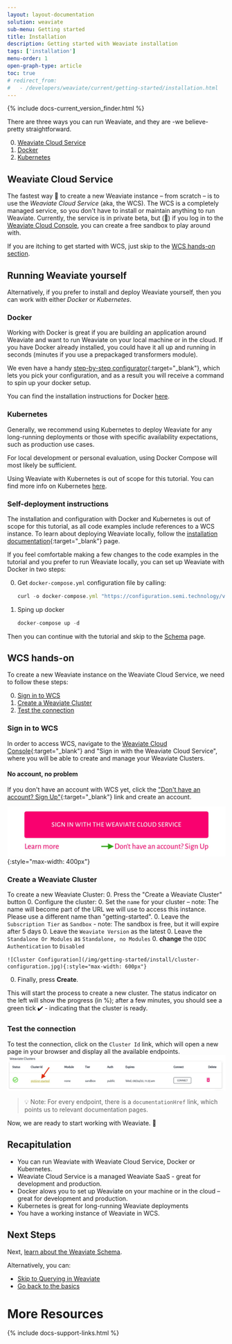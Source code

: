 ```yaml
---
layout: layout-documentation
solution: weaviate
sub-menu: Getting started
title: Installation
description: Getting started with Weaviate installation
tags: ['installation']
menu-order: 1
open-graph-type: article
toc: true
# redirect_from:
#   - /developers/weaviate/current/getting-started/installation.html
---
```


{% include docs-current_version_finder.html %}

There are three ways you can run Weaviate, and they are -we believe- pretty straightforward.

0. [Weaviate Cloud Service](#weaviate-cloud-service)
0. [Docker](#docker)
0. [Kubernetes](#kubernetes)

## Weaviate Cloud Service

The fastest way 🚀 to create a new Weaviate instance – from scratch – is to use the _Weaviate Cloud Service_ (aka, the WCS). The WCS is a completely managed service, so you don't have to install or maintain anything to run Weaviate. Currently, the service is in private beta, but (🤫) if you log in to the [Weaviate Cloud Console](https://console.semi.technology/), you can create a free sandbox to play around with.

If you are itching to get started with WCS, just skip to the [WCS hands-on section](#wcs-hands-on).

## Running Weaviate yourself

Alternatively, if you prefer to install and deploy Weaviate yourself, then you can work with either _Docker_ or _Kubernetes_.

### Docker

Working with Docker is great if you are building an application around Weaviate and want to run Weaviate on your local machine or in the cloud. If you have Docker already installed, you could have it all up and running in seconds (minutes if you use a  prepackaged transformers module).

We even have a handy [step-by-step configurator](../installation/docker-compose.html#configurator){:target="_blank"}, which lets you pick your configuration, and as a result you will receive a command to spin up your docker setup.

You can find the installation instructions for Docker [here](../installation/docker-compose.html#configurator).

### Kubernetes

Generally, we recommend using Kubernetes to deploy Weaviate for any long-running deployments or those with specific availability expectations, such as production use cases.

For local development or personal evaluation, using Docker Compose will most likely be sufficient.

Using Weaviate with Kubernetes is out of scope for this tutorial. You can find more info on Kubernetes [here](/developers/weaviate/current/installation/kubernetes.html).

### Self-deployment instructions 

The installation and configuration with Docker and Kubernetes is out of scope for this tutorial, as all code examples include references to a WCS instance. To learn about deploying Weaviate locally, follow the [installation documentation](/developers/weaviate/current/installation/){:target="_blank"} page.

If you feel comfortable making a few changes to the code examples in the tutorial and you prefer to run Weaviate locally, you can set up Weaviate with Docker in two steps:

0. Get `docker-compose.yml` configuration file by calling:
    ```js
    curl -o docker-compose.yml "https://configuration.semi.technology/v2/docker-compose/docker-compose.yml?enterprise_usage_collector=false&modules=standalone&runtime=docker-compose&weaviate_version={{ current_page_version }}"
    ```
0. Sping up docker
    ```js
    docker-compose up -d
    ```

Then you can continue with the tutorial and skip to the [Schema](/developers/weaviate/current/getting-started/schema.html) page.

## WCS hands-on

To create a new Weaviate instance on the Weaviate Cloud Service, we need to follow these steps:

0. [Sign in to WCS](#sign-in-to-wcs)
0. [Create a Weaviate Cluster](#create-a-weaviate-cluster)
0. [Test the connection](#test-the-connection)

### Sign in to WCS

In order to access WCS, navigate to the [Weaviate Cloud Console](https://console.semi.technology/){:target="_blank"} and "Sign in with the Weaviate Cloud Service", where you will be able to create and manage your Weaviate Clusters.

#### No account, no problem
If you don't have an account with WCS yet, click the ["Don't have an account? Sign Up"](https://auth.wcs.api.semi.technology/auth/realms/SeMI/protocol/openid-connect/registrations?client_id=wcs&response_type=code&redirect_uri=https://console.semi.technology/console/wcs){:target="_blank"} link and create an account.

![Register link](/img/getting-started/install/register.jpg){:style="max-width: 400px"}

### Create a Weaviate Cluster

To create a new Weaviate Cluster:
0. Press the "Create a Weaviate Cluster" button
0. Configure the cluster:
    0. Set the `name` for your cluster – note: The name will become part of the URL we will use to access this instance. Please use a different name than "getting-started".
    0. Leave the `Subscription Tier` as `Sandbox` - note: The sandbox is free, but it will expire after 5 days
    0. Leave the `Weaviate Version` as the latest
    0. Leave the `Standalone Or Modules` as `Standalone, no Modules`
    0. **change** the `OIDC Authentication` to `Disabled`
    
    ![Cluster Configuration](/img/getting-started/install/cluster-configuration.jpg){:style="max-width: 600px"}
0. Finally, press **Create**.

This will start the process to create a new cluster. The status indicator on the left will show the progress (in %); after a few minutes, you should see a green tick ✔️ - indicating that the cluster is ready.

### Test the connection

To test the connection, click on the `Cluster Id` link, which will open a new page in your browser and display all the available endpoints.
![Weaviate Cluster](/img/getting-started/install/weaviate-cluster.jpg)

> 💡 Note: For every endpoint, there is a `documentationHref` link, which points us to relevant documentation pages.

Now, we are ready to start working with Weaviate. 🎉


<!-- 
## Running Weaviate yourself

When running Weaviate yourself in production, you want to make sure you select the right hardware to run it on.  The benchmark pages in the documentation are helpful for this (more about this in this guide) too, take the following things into account when choosing the right hardware:

0. **Disks** – use SSD disks if possible. Weaviate works more efficiently on solid state disks than on spinning disks.
    0. SSD disks come in a wide variety of types and price ranges. You might want to experiment with this, but based on our experience, there is a marginal return when spending large amounts of money on extreme SSD types.
    0.Avoid network storage and go for block storage. Internally we use;
        0. [`gp3` on Amazon Web Services](https://aws.amazon.com/about-aws/whats-new/2020/12/introducing-new-amazon-ebs-general-purpose-volumes-gp3/)
        0. [`premium-rwo` for Google Cloud Platform](https://cloud.google.com/kubernetes-engine/docs/how-to/persistent-volumes/gce-pd-csi-driver#create_a_storageclass)
        0. [`Premium SSD` for Microsoft Azure](https://docs.microsoft.com/en-us/azure/virtual-machines/disks-types#premium-ssds)
0. **Memory** – make sure there is enough available to store the indices. To calculate to amount of memory needed for your vectors. Follow [this](../architecture/resources.html#an-example-calculation) calculation. You can learn more about memory usage in Weaviate [here](../architecture/resources.html#the-role-of-memory).
0. **CPUs** – adding more CPUs increases import speed or query time. Setting up [monitoring](../configuration/monitoring.html) for your Weaviate instance will help you determine if you need more or fewer CPUs in your setup.

## Kubernetes

> 💡 If you're new to Weaviate but familiar with Kubernetes. It might be an idea to use the [Docker-compose configurator](../installation/#customize-your-weaviate-setup) _first_ to see how Weaviate is structured.

For this one, you need to understand how Kubernetes works; these are just two handy things to know.

1. If you want to use Weaviate in combination with modules, it might be handy to check out the [Docker guide](#docker) first. It will align with the Helm charts.
2. You find all detailed Kubernetes instructions [here](../installation/#kubernetes-k8s).

```yaml
version: '3.4'
services:
  weaviate:
    image: semitechnologies/weaviate:1.14.0
    ports:
    - 8080:8080
    restart: on-failure:0
    environment:
      CONTEXTIONARY_URL: contextionary:9999
      QUERY_DEFAULTS_LIMIT: 25
      AUTHENTICATION_ANONYMOUS_ACCESS_ENABLED: 'true'
      PERSISTENCE_DATA_PATH: '/var/lib/weaviate'
      DEFAULT_VECTORIZER_MODULE: 'text2vec-contextionary'
      ENABLE_MODULES: text2vec-contextionary
      CLUSTER_HOSTNAME: 'node1'
  contextionary:
    environment:
      OCCURRENCE_WEIGHT_LINEAR_FACTOR: 0.75
      EXTENSIONS_STORAGE_MODE: weaviate
      EXTENSIONS_STORAGE_ORIGIN: http://weaviate:8080
      NEIGHBOR_OCCURRENCE_IGNORE_PERCENTILE: 5
      ENABLE_COMPOUND_SPLITTING: 'false'
    image: semitechnologies/contextionary:en0.16.0-v1.0.2
```

## Working with GPU-enabled containers

Let's just cut straight to the chase; running modules with ML models yourself (i.e., a Weaviate module where the model is encapsulated inside the module) on a CPU is just not going to work well. It's sloooow 🐌.

You can use the Kubernetes set up with modules _or_ run Weaviate with Docker on a machine with a GPU ([this Github Gist](https://gist.github.com/bobvanluijt/af6fe0fa392ca8f93e1fdc96fc1c86d8) contains an installation script to install Docker Compose with GPU support on a Debian machine)

## Recapitulation

* There is a configurator you can use to configure your Weaviate instance.
* You can run Weaviate with Docker, Kubernetes, or with the Weaviate Cloud Service.
* Running Weaviate Modules with an encepsulated ML-model on CPUs is slow. -->

## Recapitulation

* You can run Weaviate with Weaviate Cloud Service, Docker or Kubernetes.
* Weaviate Cloud Service is a managed Weaviate SaaS - great for development and production.
* Docker alows you to set up Weaviate on your machine or in the cloud – great for development and production.
* Kubernetes is great for long-running Weaviate deployments
* You have a working instance of Weaviate in WCS.

## Next Steps

Next, [learn about the Weaviate Schema](./schema.html).

Alternatively, you can:
* [Skip to Querying in Weaviate](./query.html)
* [Go back to the basics](../core-knowledge/basics.html)

# More Resources

{% include docs-support-links.html %}
